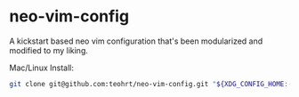 # neo-vim-config

A kickstart based neo vim configuration that's been modularized and modified to my liking.

Mac/Linux Install:

```sh
git clone git@github.com:teohrt/neo-vim-config.git "${XDG_CONFIG_HOME:-$HOME/.config}"/nvim
```
